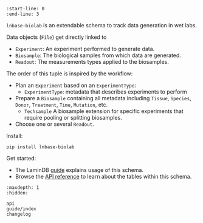 ```{include} ../README.md
:start-line: 0
:end-line: 3
```

`lnbase-biolab` is an extendable schema to track data generation in wet labs.

Data objects (`File`) get directly linked to

- `Experiment`: An experiment performed to generate data.
- `Biosample`: The biological samples from which data are generated.
- `Readout`: The measurements types applied to the biosamples.

The order of this tuple is inspired by the workflow:

- Plan an `Experiment` based on an `ExperimentType`:
  - `ExperimentType`: metadata that describes experiments to perform
- Prepare a `Biosample` containing all metadata including `Tissue`, `Species`, `Donor`, `Treatment`, `Time`, `Mutation`, etc.
  - `Techsample` A biosample extension for specific experiments that require pooling or splitting biosamples.
- Choose one or several `Readout`.

Install:

```
pip install lnbase-biolab
```

Get started:

- The LaminDB [guide](https://lamin.ai/docs/db/guide) explains usage of this schema.
- Browse the [API reference](api) to learn about the tables within this schema.

```{toctree}
:maxdepth: 1
:hidden:

api
guide/index
changelog
```
